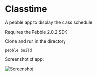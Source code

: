Classtime
================

A pebble app to display the class schedule

Requires the Pebble 2.0.2 SDK

Clone and run in the directory
```shell
pebble build
```

Screenshot of app:

![Screenshot](https://raw.github.com/rgrochowicz/pebble-classtime/master/pebble-screenshot.png)
